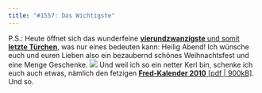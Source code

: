 ```yaml
---
title: "#1557: Das Wichtigste"
---
```


P.S.:
Heute öffnet sich das wunderfeine <a href="http://www.fonflatter.de/advent09"><strong>vierundzwanzigste</strong> und somit <strong>letzte Türchen</strong></a>, was nur eines bedeuten kann: Heilig Abend!
Ich wünsche euch und euren Lieben also ein bezaubernd schönes Weihnachtsfest und eine Menge Geschenke.
<img src="http://www.fonflatter.de/bilder/frohesfest.png">
Und weil ich so ein netter Kerl bin, schenke ich euch auch etwas, nämlich den fetzigen <a href="http://www.fonflatter.de/dateien/kalender_fonflatter_2010.pdf"><strong>Fred-Kalender 2010</strong> [pdf | 900kB]</a>.
Und so.
